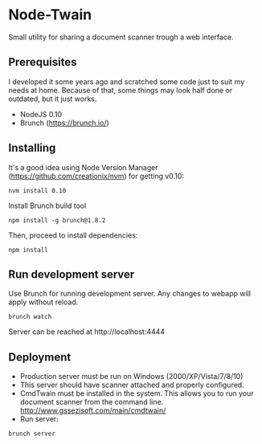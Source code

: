 # Node-Twain

Small utility for sharing a document scanner trough a web interface. 

## Prerequisites

I developed it some years ago and scratched some code just to suit my needs at home. Because of that, some things may look half done or outdated, but it just works.

* NodeJS 0.10
* Brunch (https://brunch.io/)

## Installing

It's a good idea using Node Version Manager (https://github.com/creationix/nvm) for getting v0.10:
```
nvm install 0.10
```
Install Brunch build tool
```
npm install -g brunch@1.8.2  
```
Then, proceed to install dependencies:
```
npm install
```

## Run development server

Use Brunch for running development server. Any changes to webapp will apply without reload.
```
brunch watch
```
Server can be reached at http://localhost:4444

## Deployment

* Production server must be run on Windows (2000/XP/Vista/7/8/10)
* This server should have scanner attached and properly configured.
* CmdTwain must be installed in the system. This allows you to run your document scanner from the command line. http://www.gssezisoft.com/main/cmdtwain/
* Run server:
```
brunch server
```
